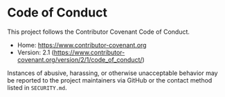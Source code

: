 # Code of Conduct

This project follows the Contributor Covenant Code of Conduct.

- Home: https://www.contributor-covenant.org
- Version: 2.1 (https://www.contributor-covenant.org/version/2/1/code_of_conduct/)

Instances of abusive, harassing, or otherwise unacceptable behavior may be reported to the project maintainers via GitHub or the contact method listed in `SECURITY.md`.
